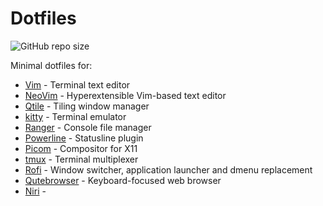 # Dotfiles

![GitHub repo size](https://img.shields.io/github/repo-size/leugimkm/dotfiles)

Minimal dotfiles for:

- [Vim](https://www.vim.org/) - Terminal text editor
- [NeoVim](https://neovim.io/) - Hyperextensible Vim-based text editor
- [Qtile](https://qtile.org/) - Tiling window manager
- [kitty](https://sw.kovidgoyal.net/kitty/index.html) - Terminal emulator
- [Ranger](https://ranger.github.io/) - Console file manager
- [Powerline](https://powerline.readthedocs.io/en/master/index.html) - Statusline plugin
- [Picom](https://github.com/yshui/picom) - Compositor for X11
- [tmux](https://github.com/tmux/tmux/wiki) - Terminal multiplexer
- [Rofi](https://davatorium.github.io/rofi/) - Window switcher, application launcher and dmenu replacement
- [Qutebrowser](https://www.qutebrowser.org/) - Keyboard-focused web browser
- [Niri](https://github.com/YaLTeR/niri) - 
